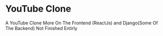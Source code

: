 # YouTube Clone

A YouTube Clone More On The Frontend (ReactJs) and Django(Some Of The Backend) Not Finished Entirly 
